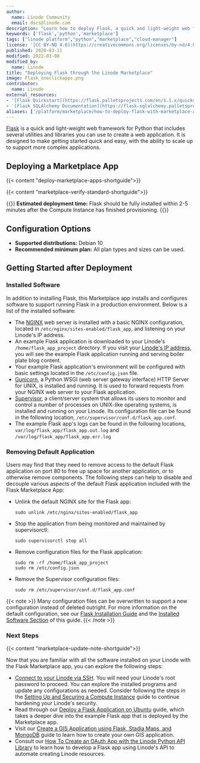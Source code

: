 ```yaml
---
author:
  name: Linode Community
  email: docs@linode.com
description: "Learn how to deploy Flask, a quick and light-weight web framework for Python, through the Linode Marketplace."
keywords: ['flask','python','marketplace']
tags: ["linode platform","python","marketplace","cloud-manager"]
license: '[CC BY-ND 4.0](https://creativecommons.org/licenses/by-nd/4.0)'
published: 2020-03-11
modified: 2022-03-08
modified_by:
  name: Linode
title: "Deploying Flask through the Linode Marketplace"
image: Flask_oneclickapps.png
contributor:
  name: Linode
external_resources:
- '[Flask Quickstart](https://flask.palletsprojects.com/en/1.1.x/quickstart/)'
- '[Flask SQLAlchemy Documentation](https://flask-sqlalchemy.palletsprojects.com/en/2.x/)'
aliases: ['/platform/marketplace/how-to-deploy-flask-with-marketplace-apps/', '/platform/one-click/how-to-deploy-flask-with-one-click-apps/','/guides/how-to-deploy-flask-with-one-click-apps/','/guides/how-to-deploy-flask-with-marketplace-apps/','/guides/flask-marketplace-app/']
---
```


[Flask](https://flask.palletsprojects.com/en/1.1.x/) is a quick and light-weight web framework for Python that includes several utilities and libraries you can use to create a web application. It is designed to make getting started quick and easy, with the ability to scale up to support more complex applications.

## Deploying a Marketplace App

{{< content "deploy-marketplace-apps-shortguide">}}

{{< content "marketplace-verify-standard-shortguide">}}

{{<note>}}
**Estimated deployment time:** Flask should be fully installed within 2-5 minutes after the Compute Instance has finished provisioning.
{{</note>}}

## Configuration Options

- **Supported distributions:** Debian 10
- **Recommended minimum plan:** All plan types and sizes can be used.

## Getting Started after Deployment

### Installed Software

In addition to installing Flask, this Marketplace app installs and configures software to support running Flask in a production environment. Below is a list of the installed software:

- The [NGINX](/docs/guides/getting-started-with-nginx-part-1-installation-and-basic-setup/) web server is installed with a basic NGINX configuration, located in `/etc/nginx/sites-enabled/flask_app`, and listening on your Linode's IP address.
- An example Flask application is downloaded to your Linode's `/home/flask_app_project` directory. If you visit your [Linode's IP address](/docs/guides/find-your-linodes-ip-address/), you will see the example Flask application running and serving boiler plate blog content.
- Your example Flask application's environment will be configured with basic settings located in the `/etc/config.json` file.
- [Gunicorn](https://gunicorn.org/), a Python WSGI (web server gateway interface) HTTP Server for UNIX, is installed and running. It is used to forward requests from your NGINX web server to your Flask application.
- [Supervisor](http://supervisord.org/), a client/server system that allows its users to monitor and control a number of processes on UNIX-like operating systems, is installed and running on your Linode. Its configuration file can be found in the following location, `/etc/supervisor/conf.d/flask_app.conf`.
- The example Flask app's logs can be found in the following locations, `var/log/flask_app/flask_app.out.log` and `/var/log/flask_app/flask_app.err.log`

### Removing Default Application

Users may find that they need to remove access to the default Flask application on port 80 to free up space for another application, or to otherwise remove components. The following steps can help to disable and decouple various aspects of the default Flask application included with the Flask Marketplace App:

- Unlink the default NGINX site for the Flask app:

      sudo unlink /etc/nginx/sites-enabled/flask_app

- Stop the application from being monitored and maintained by supervisorctl:

      sudo supervisorctl stop all

- Remove configuration files for the Flask application:

      sudo rm -rf /home/flask_app_project
      sudo rm /etc/config.json

- Remove the Supervisor configuration files:

      sudo rm /etc/supervisor/conf.d/flask_app.conf

{{< note >}}
Many configuration files can be overwritten to support a new configuration instead of deleted outright. For more information on the default configuration, see our [Flask Installation Guide](/docs/guides/flask-and-gunicorn-on-ubuntu/) and the [Installed Software Section](/docs/products/tools/marketplace/guides/flask/#installed-software) of this guide.
{{< /note >}}

### Next Steps

{{< content "marketplace-update-note-shortguide">}}

Now that you are familiar with all the software installed on your Linode with the Flask Marketplace app, you can explore the following steps:

- [Connect to your Linode via SSH](/docs/guides/set-up-and-secure/#connect-to-the-instance). You will need your Linode's root password to proceed. You can explore the installed programs and update any configurations as needed. Consider following the steps in the [Setting Up and Securing a Compute Instance](/docs/guides/set-up-and-secure/) guide to continue hardening your Linode's security.
- Read through our [Deploy a Flask Application on Ubuntu](/docs/guides/flask-and-gunicorn-on-ubuntu/) guide, which takes a deeper dive into the example Flask app that is deployed by the Marketplace app.
- Visit our [Create a GIS Application using Flask, Stadia Maps, and MongoDB](/docs/guides/how-to-create-a-gis-app-using-flask-stadia-maps-and-mongodb/) guide to learn how to create your own GIS application.
- Consult our [How To Create an OAuth App with the Linode Python API Library](/docs/products/tools/api/guides/create-an-oauth-app-with-the-python-api-library/) to learn how to develop a Flask app using Linode's API to automate creating Linode resources.
